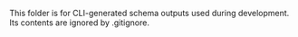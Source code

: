 ﻿This folder is for CLI-generated schema outputs used during development. Its contents are ignored by .gitignore.
